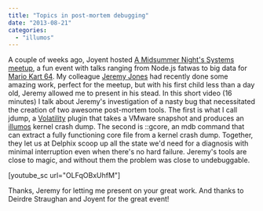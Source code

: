 ```yaml
---
title: "Topics in post-mortem debugging"
date: "2013-08-21"
categories: 
  - "illumos"
---
```


A couple of weeks ago, Joyent hosted [A Midsummer Night's Systems meetup](http://smartos.org/2013/08/12/a-midsummer-nights-system/), a fun event with talks ranging from Node.js fatwas to big data for [Mario Kart 64](http://kartlytics.com/). My colleague [Jeremy Jones](http://blog.delphix.com/jjones/) had recently done some amazing work, perfect for the meetup, but with his first child less than a day old, Jeremy allowed me to present in his stead. In this short video (16 minutes) I talk about Jeremy's investigation of a nasty bug that necessitated the creation of two awesome post-mortem tools. The first is what I call jdump, a [Volatility](http://code.google.com/p/volatility/) plugin that takes a VMware snapshot and produces an [illumos](http://en.wikipedia.org/wiki/Illumos) kernel crash dump. The second is ::gcore, an mdb command that can extract a fully functioning core file from a kernel crash dump. Together, they let us at Delphix scoop up all the state we'd need for a diagnosis with minimal interruption even when there's no hard failure. Jeremy's tools are close to magic, and without them the problem was close to undebuggable.

\[youtube\_sc url="OLFqOBxUhfM"\]

Thanks, Jeremy for letting me present on your great work. And thanks to Deirdre Straughan and Joyent for the great event!
